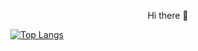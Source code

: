 <p align= center>
  Hi there 👋
 </p>

[![Top Langs](https://github-readme-stats.vercel.app/api/top-langs/?username=AngelaMunante&layout=compact&theme=material-palenight&bg_color=00000000)](https://github.com/anuraghazra/github-readme-stats)


<!--
**AngelaMunante/AngelaMunante** is a ✨ _special_ ✨ repository because its `README.md` (this file) appears on your GitHub profile.

Here are some ideas to get you started:

- 🔭 I’m currently working on ...
- 🌱 I’m currently learning ...
- 👯 I’m looking to collaborate on ...
- 🤔 I’m looking for help with ...
- 💬 Ask me about ...
- 📫 How to reach me: ...
- 😄 Pronouns: ...
- ⚡ Fun fact: ...
-->
